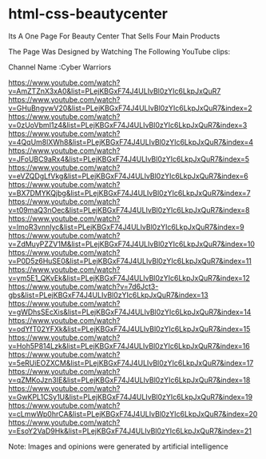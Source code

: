 # html-css-beautycenter
Its A One Page For Beauty Center That Sells Four Main Products 

The Page Was Designed by Watching The Following YouTube clips:

Channel Name :Cyber Warriors


https://www.youtube.com/watch?v=AmZTZnX3xA0&list=PLejKBGxF74J4ULIvBl0zYIc6LkpJxQuR7
https://www.youtube.com/watch?v=GHuBngvwV20&list=PLejKBGxF74J4ULIvBl0zYIc6LkpJxQuR7&index=2
https://www.youtube.com/watch?v=0zUoVbmI1z4&list=PLejKBGxF74J4ULIvBl0zYIc6LkpJxQuR7&index=3
https://www.youtube.com/watch?v=4QqUm8lXWh8&list=PLejKBGxF74J4ULIvBl0zYIc6LkpJxQuR7&index=4
https://www.youtube.com/watch?v=JFoUBC9aRx4&list=PLejKBGxF74J4ULIvBl0zYIc6LkpJxQuR7&index=5
https://www.youtube.com/watch?v=eVZQDgLfVkg&list=PLejKBGxF74J4ULIvBl0zYIc6LkpJxQuR7&index=6
https://www.youtube.com/watch?v=BX7DMYKQjbg&list=PLejKBGxF74J4ULIvBl0zYIc6LkpJxQuR7&index=7
https://www.youtube.com/watch?v=t09maQ3nOec&list=PLejKBGxF74J4ULIvBl0zYIc6LkpJxQuR7&index=8
https://www.youtube.com/watch?v=lmoR3vnnIyc&list=PLejKBGxF74J4ULIvBl0zYIc6LkpJxQuR7&index=9
https://www.youtube.com/watch?v=ZdMuyPZZV1M&list=PLejKBGxF74J4ULIvBl0zYIc6LkpJxQuR7&index=10
https://www.youtube.com/watch?v=P0D5z6HuSE0&list=PLejKBGxF74J4ULIvBl0zYIc6LkpJxQuR7&index=11
https://www.youtube.com/watch?v=ym5E1_QKvEk&list=PLejKBGxF74J4ULIvBl0zYIc6LkpJxQuR7&index=12
https://www.youtube.com/watch?v=7d6Jct3-gbs&list=PLejKBGxF74J4ULIvBl0zYIc6LkpJxQuR7&index=13
https://www.youtube.com/watch?v=gWDhsSEcXis&list=PLejKBGxF74J4ULIvBl0zYIc6LkpJxQuR7&index=14
https://www.youtube.com/watch?v=odYfT02YFXk&list=PLejKBGxF74J4ULIvBl0zYIc6LkpJxQuR7&index=15
https://www.youtube.com/watch?v=Hoh5P814Lzk&list=PLejKBGxF74J4ULIvBl0zYIc6LkpJxQuR7&index=16
https://www.youtube.com/watch?v=5eRUiEOZXCM&list=PLejKBGxF74J4ULIvBl0zYIc6LkpJxQuR7&index=17
https://www.youtube.com/watch?v=qZMKoJzn3IE&list=PLejKBGxF74J4ULIvBl0zYIc6LkpJxQuR7&index=18
https://www.youtube.com/watch?v=GwKPL1CSy1U&list=PLejKBGxF74J4ULIvBl0zYIc6LkpJxQuR7&index=19
https://www.youtube.com/watch?v=cLmwWp0hrCA&list=PLejKBGxF74J4ULIvBl0zYIc6LkpJxQuR7&index=20
https://www.youtube.com/watch?v=EsoY2VaD9Hk&list=PLejKBGxF74J4ULIvBl0zYIc6LkpJxQuR7&index=21




Note: Images and opinions were generated by artificial intelligence

